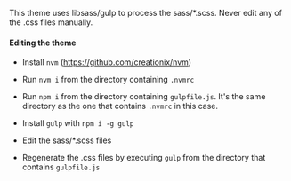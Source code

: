 This theme uses libsass/gulp to process the sass/*.scss. Never edit any of the .css files manually.

#### Editing the theme

* Install `nvm` (https://github.com/creationix/nvm)

* Run `nvm i` from the directory containing `.nvmrc`

* Run `npm i` from the directory containing `gulpfile.js`. It's the same directory as the one that contains `.nvmrc` in this case.

* Install `gulp` with `npm i -g gulp`

* Edit the sass/*.scss files

* Regenerate the .css files by executing `gulp` from the directory that contains `gulpfile.js`


